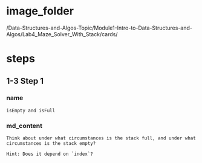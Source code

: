 # image_folder
/Data-Structures-and-Algos-Topic/Module1-Intro-to-Data-Structures-and-Algos/Lab4_Maze_Solver_With_Stack/cards/

# steps

## 1-3 Step 1

### name
```
isEmpty and isFull
```

### md_content
```
Think about under what circumstances is the stack full, and under what circumstances is the stack empty?

Hint: Does it depend on `index`?
```
 